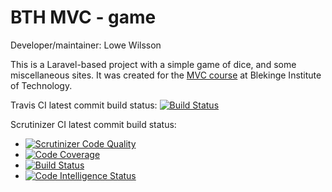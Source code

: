 # BTH MVC - game
Developer/maintainer: Lowe Wilsson

This is a Laravel-based project with a simple game of dice, and some miscellaneous sites. It was created for the [MVC course](https://dbwebb.se/kurser/mvc-v1/) at Blekinge Institute of Technology.

Travis CI latest commit build status: [![Build Status](https://api.travis-ci.com/anonzebra/bth-mvc-game.svg?branch=main)](https://travis-ci.com/github/AnonZebra/bth-mvc-game)

Scrutinizer CI latest commit build status:
- [![Scrutinizer Code Quality](https://scrutinizer-ci.com/g/AnonZebra/bth-mvc-game/badges/quality-score.png?b=main)](https://scrutinizer-ci.com/g/AnonZebra/bth-mvc-game/?branch=main)
- [![Code Coverage](https://scrutinizer-ci.com/g/AnonZebra/bth-mvc-game/badges/coverage.png?b=main)](https://scrutinizer-ci.com/g/AnonZebra/bth-mvc-game/?branch=main)
- [![Build Status](https://scrutinizer-ci.com/g/AnonZebra/bth-mvc-game/badges/build.png?b=main)](https://scrutinizer-ci.com/g/AnonZebra/bth-mvc-game/build-status/main)
- [![Code Intelligence Status](https://scrutinizer-ci.com/g/AnonZebra/bth-mvc-game/badges/code-intelligence.svg?b=main)](https://scrutinizer-ci.com/code-intelligence)